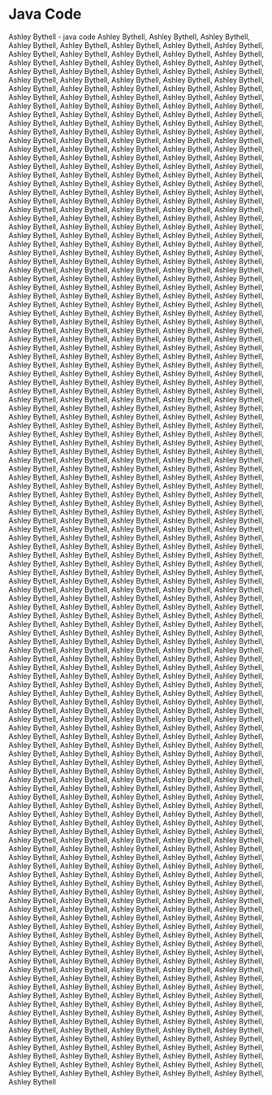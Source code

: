 # Java Code
 Ashley Bythell - java code
 Ashley Bythell, Ashley Bythell, Ashley Bythell, Ashley Bythell, Ashley Bythell, Ashley Bythell, Ashley Bythell, Ashley Bythell, Ashley Bythell, Ashley Bythell, Ashley Bythell, Ashley Bythell, Ashley Bythell, Ashley Bythell, Ashley Bythell, Ashley Bythell, Ashley Bythell, Ashley Bythell, Ashley Bythell, Ashley Bythell, Ashley Bythell, Ashley Bythell, Ashley Bythell, Ashley Bythell, Ashley Bythell, Ashley Bythell, Ashley Bythell, Ashley Bythell, Ashley Bythell, Ashley Bythell, Ashley Bythell, Ashley Bythell, Ashley Bythell, Ashley Bythell, Ashley Bythell, Ashley Bythell, Ashley Bythell, Ashley Bythell, Ashley Bythell, Ashley Bythell, Ashley Bythell, Ashley Bythell, Ashley Bythell, Ashley Bythell, Ashley Bythell, Ashley Bythell, Ashley Bythell, Ashley Bythell, Ashley Bythell, Ashley Bythell, Ashley Bythell, Ashley Bythell, Ashley Bythell, Ashley Bythell, Ashley Bythell, Ashley Bythell, Ashley Bythell, Ashley Bythell, Ashley Bythell, Ashley Bythell, Ashley Bythell, Ashley Bythell, Ashley Bythell, Ashley Bythell, Ashley Bythell, Ashley Bythell, Ashley Bythell, Ashley Bythell, Ashley Bythell, Ashley Bythell, Ashley Bythell, Ashley Bythell, Ashley Bythell, Ashley Bythell, Ashley Bythell, Ashley Bythell, Ashley Bythell, Ashley Bythell, Ashley Bythell, Ashley Bythell, Ashley Bythell, Ashley Bythell, Ashley Bythell, Ashley Bythell, Ashley Bythell, Ashley Bythell, Ashley Bythell, Ashley Bythell, Ashley Bythell, Ashley Bythell, Ashley Bythell, Ashley Bythell, Ashley Bythell, Ashley Bythell, Ashley Bythell, Ashley Bythell, Ashley Bythell, Ashley Bythell, Ashley Bythell, Ashley Bythell, Ashley Bythell, Ashley Bythell, Ashley Bythell, Ashley Bythell, Ashley Bythell, Ashley Bythell, Ashley Bythell, Ashley Bythell, Ashley Bythell, Ashley Bythell, Ashley Bythell, Ashley Bythell, Ashley Bythell, Ashley Bythell, Ashley Bythell, Ashley Bythell, Ashley Bythell, Ashley Bythell, Ashley Bythell, Ashley Bythell, Ashley Bythell, Ashley Bythell, Ashley Bythell, Ashley Bythell, Ashley Bythell, Ashley Bythell, Ashley Bythell, Ashley Bythell, Ashley Bythell, Ashley Bythell, Ashley Bythell, Ashley Bythell, Ashley Bythell, Ashley Bythell, Ashley Bythell, Ashley Bythell, Ashley Bythell, Ashley Bythell, Ashley Bythell, Ashley Bythell, Ashley Bythell, Ashley Bythell, Ashley Bythell, Ashley Bythell, Ashley Bythell, Ashley Bythell, Ashley Bythell, Ashley Bythell, Ashley Bythell, Ashley Bythell, Ashley Bythell, Ashley Bythell, Ashley Bythell, Ashley Bythell, Ashley Bythell, Ashley Bythell, Ashley Bythell, Ashley Bythell, Ashley Bythell, Ashley Bythell, Ashley Bythell, Ashley Bythell, Ashley Bythell, Ashley Bythell, Ashley Bythell, Ashley Bythell, Ashley Bythell, Ashley Bythell, Ashley Bythell, Ashley Bythell, Ashley Bythell, Ashley Bythell, Ashley Bythell, Ashley Bythell, Ashley Bythell, Ashley Bythell, Ashley Bythell, Ashley Bythell, Ashley Bythell, Ashley Bythell, Ashley Bythell, Ashley Bythell, Ashley Bythell, Ashley Bythell, Ashley Bythell, Ashley Bythell, Ashley Bythell, Ashley Bythell, Ashley Bythell, Ashley Bythell, Ashley Bythell, Ashley Bythell, Ashley Bythell, Ashley Bythell, Ashley Bythell, Ashley Bythell, Ashley Bythell, Ashley Bythell, Ashley Bythell, Ashley Bythell, Ashley Bythell, Ashley Bythell, Ashley Bythell, Ashley Bythell, Ashley Bythell, Ashley Bythell, Ashley Bythell, Ashley Bythell, Ashley Bythell, Ashley Bythell, Ashley Bythell, Ashley Bythell, Ashley Bythell, Ashley Bythell, Ashley Bythell, Ashley Bythell, Ashley Bythell, Ashley Bythell, Ashley Bythell, Ashley Bythell, Ashley Bythell, Ashley Bythell, Ashley Bythell, Ashley Bythell, Ashley Bythell, Ashley Bythell, Ashley Bythell, Ashley Bythell, Ashley Bythell, Ashley Bythell, Ashley Bythell, Ashley Bythell, Ashley Bythell, Ashley Bythell, Ashley Bythell, Ashley Bythell, Ashley Bythell, Ashley Bythell, Ashley Bythell, Ashley Bythell, Ashley Bythell, Ashley Bythell, Ashley Bythell, Ashley Bythell, Ashley Bythell, Ashley Bythell, Ashley Bythell, Ashley Bythell, Ashley Bythell, Ashley Bythell, Ashley Bythell, Ashley Bythell, Ashley Bythell, Ashley Bythell, Ashley Bythell, Ashley Bythell, Ashley Bythell, Ashley Bythell, Ashley Bythell, Ashley Bythell, Ashley Bythell, Ashley Bythell, Ashley Bythell, Ashley Bythell, Ashley Bythell, Ashley Bythell, Ashley Bythell, Ashley Bythell, Ashley Bythell, Ashley Bythell, Ashley Bythell, Ashley Bythell, Ashley Bythell, Ashley Bythell, Ashley Bythell, Ashley Bythell, Ashley Bythell, Ashley Bythell, Ashley Bythell, Ashley Bythell, Ashley Bythell, Ashley Bythell, Ashley Bythell, Ashley Bythell, Ashley Bythell, Ashley Bythell, Ashley Bythell, Ashley Bythell, Ashley Bythell, Ashley Bythell, Ashley Bythell, Ashley Bythell, Ashley Bythell, Ashley Bythell, Ashley Bythell, Ashley Bythell, Ashley Bythell, Ashley Bythell, Ashley Bythell, Ashley Bythell, Ashley Bythell, Ashley Bythell,  Ashley Bythell, Ashley Bythell, Ashley Bythell, Ashley Bythell, Ashley Bythell, Ashley Bythell, Ashley Bythell, Ashley Bythell, Ashley Bythell, Ashley Bythell, Ashley Bythell, Ashley Bythell, Ashley Bythell, Ashley Bythell, Ashley Bythell, Ashley Bythell, Ashley Bythell, Ashley Bythell, Ashley Bythell, Ashley Bythell, Ashley Bythell, Ashley Bythell, Ashley Bythell, Ashley Bythell, Ashley Bythell, Ashley Bythell, Ashley Bythell, Ashley Bythell, Ashley Bythell, Ashley Bythell, Ashley Bythell, Ashley Bythell, Ashley Bythell, Ashley Bythell, Ashley Bythell, Ashley Bythell, Ashley Bythell, Ashley Bythell, Ashley Bythell, Ashley Bythell, Ashley Bythell, Ashley Bythell, Ashley Bythell, Ashley Bythell, Ashley Bythell, Ashley Bythell, Ashley Bythell, Ashley Bythell, Ashley Bythell, Ashley Bythell, Ashley Bythell, Ashley Bythell, Ashley Bythell, Ashley Bythell, Ashley Bythell, Ashley Bythell, Ashley Bythell, Ashley Bythell, Ashley Bythell, Ashley Bythell, Ashley Bythell, Ashley Bythell, Ashley Bythell, Ashley Bythell, Ashley Bythell, Ashley Bythell, Ashley Bythell, Ashley Bythell, Ashley Bythell, Ashley Bythell, Ashley Bythell, Ashley Bythell, Ashley Bythell, Ashley Bythell, Ashley Bythell, Ashley Bythell, Ashley Bythell, Ashley Bythell, Ashley Bythell, Ashley Bythell, Ashley Bythell, Ashley Bythell, Ashley Bythell, Ashley Bythell, Ashley Bythell, Ashley Bythell, Ashley Bythell, Ashley Bythell, Ashley Bythell, Ashley Bythell, Ashley Bythell, Ashley Bythell, Ashley Bythell, Ashley Bythell, Ashley Bythell, Ashley Bythell, Ashley Bythell, Ashley Bythell, Ashley Bythell, Ashley Bythell, Ashley Bythell, Ashley Bythell, Ashley Bythell, Ashley Bythell, Ashley Bythell, Ashley Bythell, Ashley Bythell, Ashley Bythell, Ashley Bythell, Ashley Bythell, Ashley Bythell, Ashley Bythell, Ashley Bythell, Ashley Bythell, Ashley Bythell, Ashley Bythell, Ashley Bythell, Ashley Bythell, Ashley Bythell, Ashley Bythell, Ashley Bythell, Ashley Bythell, Ashley Bythell, Ashley Bythell, Ashley Bythell, Ashley Bythell, Ashley Bythell, Ashley Bythell, Ashley Bythell, Ashley Bythell, Ashley Bythell, Ashley Bythell, Ashley Bythell, Ashley Bythell, Ashley Bythell, Ashley Bythell, Ashley Bythell, Ashley Bythell, Ashley Bythell, Ashley Bythell, Ashley Bythell, Ashley Bythell, Ashley Bythell, Ashley Bythell, Ashley Bythell, Ashley Bythell, Ashley Bythell, Ashley Bythell, Ashley Bythell, Ashley Bythell, Ashley Bythell, Ashley Bythell, Ashley Bythell, Ashley Bythell, Ashley Bythell, Ashley Bythell, Ashley Bythell, Ashley Bythell, Ashley Bythell, Ashley Bythell, Ashley Bythell, Ashley Bythell, Ashley Bythell, Ashley Bythell, Ashley Bythell, Ashley Bythell, Ashley Bythell, Ashley Bythell, Ashley Bythell, Ashley Bythell, Ashley Bythell, Ashley Bythell, Ashley Bythell, Ashley Bythell, Ashley Bythell, Ashley Bythell, Ashley Bythell, Ashley Bythell, Ashley Bythell, Ashley Bythell, Ashley Bythell, Ashley Bythell, Ashley Bythell, Ashley Bythell, Ashley Bythell, Ashley Bythell, Ashley Bythell, Ashley Bythell, Ashley Bythell, Ashley Bythell, Ashley Bythell, Ashley Bythell, Ashley Bythell, Ashley Bythell, Ashley Bythell, Ashley Bythell, Ashley Bythell, Ashley Bythell, Ashley Bythell, Ashley Bythell, Ashley Bythell, Ashley Bythell, Ashley Bythell, Ashley Bythell, Ashley Bythell, Ashley Bythell, Ashley Bythell, Ashley Bythell, Ashley Bythell, Ashley Bythell, Ashley Bythell, Ashley Bythell, Ashley Bythell, Ashley Bythell, Ashley Bythell, Ashley Bythell, Ashley Bythell, Ashley Bythell, Ashley Bythell, Ashley Bythell, Ashley Bythell, Ashley Bythell, Ashley Bythell, Ashley Bythell, Ashley Bythell, Ashley Bythell, Ashley Bythell, Ashley Bythell, Ashley Bythell, Ashley Bythell, Ashley Bythell, Ashley Bythell, Ashley Bythell, Ashley Bythell, Ashley Bythell, Ashley Bythell, Ashley Bythell, Ashley Bythell, Ashley Bythell, Ashley Bythell, Ashley Bythell, Ashley Bythell, Ashley Bythell, Ashley Bythell, Ashley Bythell, Ashley Bythell, Ashley Bythell, Ashley Bythell, Ashley Bythell, Ashley Bythell, Ashley Bythell, Ashley Bythell, Ashley Bythell, Ashley Bythell, Ashley Bythell, Ashley Bythell, Ashley Bythell, Ashley Bythell, Ashley Bythell, Ashley Bythell, Ashley Bythell, Ashley Bythell, Ashley Bythell, Ashley Bythell, Ashley Bythell, Ashley Bythell, Ashley Bythell, Ashley Bythell, Ashley Bythell, Ashley Bythell, Ashley Bythell, Ashley Bythell, Ashley Bythell, Ashley Bythell, Ashley Bythell, Ashley Bythell, Ashley Bythell, Ashley Bythell, Ashley Bythell, Ashley Bythell, Ashley Bythell, Ashley Bythell, Ashley Bythell, Ashley Bythell, Ashley Bythell, Ashley Bythell, Ashley Bythell, Ashley Bythell, Ashley Bythell, Ashley Bythell, Ashley Bythell, Ashley Bythell, Ashley Bythell, Ashley Bythell, Ashley Bythell, Ashley Bythell, Ashley Bythell, Ashley Bythell, Ashley Bythell, Ashley Bythell, Ashley Bythell, Ashley Bythell

